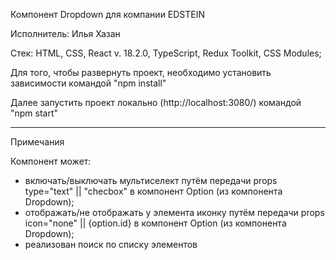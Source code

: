 Компонент Dropdown для компании EDSTEIN 

Исполнитель: Илья Хазан

Стек: HTML, CSS, React v. 18.2.0, TypeScript, Redux Toolkit, CSS Modules;

Для того, чтобы развернуть проект, необходимо установить зависимости командой "npm install"

Далее запустить проект локально (http://localhost:3080/) командой "npm start"

-------------------------------------------------------------------------------

Примечания

Компонент может:
- включать/выключать мультиселект путём передачи props type="text" || "checbox" в компонент Option (из компонента Dropdown);
- отображать/не отображать у элемента иконку путём передачи props icon="none" || {option.id} в компонент Option (из компонента Dropdown);
- реализован поиск по списку элементов
